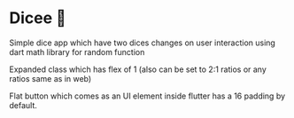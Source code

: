 
# Dicee 🎲

Simple dice app which have two dices changes on user interaction using dart math library for random function

Expanded class which has flex of 1 (also can be set to 2:1 ratios or any ratios same as in web)

Flat button which comes as an UI element inside flutter has a 16 padding by default.